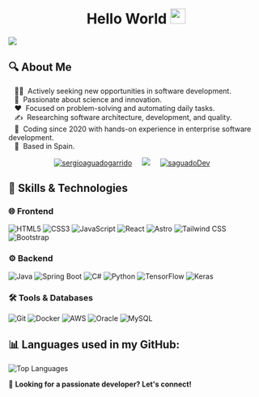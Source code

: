 <h1 align="center">Hello World <img src="https://raw.githubusercontent.com/MartinHeinz/MartinHeinz/master/wave.gif" width=30px /></h1>
<p align="left">
  <a href="https://github.com/DenverCoder1/readme-typing-svg">
    <img src="https://readme-typing-svg.herokuapp.com?&font=IBM+Plex+Sans&color=abcdef&size=20&lines=Welcome+to+my+GitHub+Profile!;I'm+a+Software+Developer;I'm+a+Fullstack+Developer" />
  </a>
</p>

<h2 align="left">🔍 About Me</h2>
  &nbsp;&nbsp;&nbsp;👨‍💻 &nbsp;Actively seeking new opportunities in software development.<br>
  &nbsp;&nbsp;&nbsp;🌱 &nbsp;Passionate about science and innovation.<br>
  &nbsp;&nbsp;&nbsp;❤️ &nbsp;Focused on problem-solving and automating daily tasks.<br>
  &nbsp;&nbsp;&nbsp;✍️ &nbsp;Researching software architecture, development, and quality.<br>
  &nbsp;&nbsp;&nbsp;🔨 &nbsp;Coding since 2020 with hands-on experience in enterprise software development.<br>
  &nbsp;&nbsp;&nbsp;📍 &nbsp;Based in Spain. <br>

<p align="center">
  <a href="https://www.linkedin.com/in/sergioaguadogarrido/" target="_blank"><img src="https://custom-icon-badges.demolab.com/badge/LinkedIn-0A66C2?style=for-the-badge&logo=linkedin-white&logoColor=fff" alt="sergioaguadogarrido" /></a>&nbsp;&nbsp;&nbsp;&nbsp;
  <a href="mailto:sergioaguadogarrido@gmail.com" target="_blank"><img src="https://img.shields.io/badge/gmail-%23D14836.svg?&style=for-the-badge&logo=gmail&logoColor=white" /></a>&nbsp;&nbsp;&nbsp;&nbsp;
  <a href="https://twitter.com/saguadoDev" target="_blank"><img src="https://img.shields.io/badge/X-%23000000.svg?style=for-the-badge&logo=X&logoColor=white" alt="saguadoDev" /></a>&nbsp;&nbsp;&nbsp;&nbsp;
</p>

<h2>🚀 Skills & Technologies</h2>

<h3>🌐 Frontend</h3>
<p>
  <img alt="HTML5" src="https://img.shields.io/badge/HTML5-E34F26?style=for-the-badge&logo=html5&logoColor=white" />
  <img alt="CSS3" src="https://img.shields.io/badge/CSS3-1572B6?style=for-the-badge&logo=css3&logoColor=white" />
  <img alt="JavaScript" src="https://img.shields.io/badge/JavaScript-F7DF1E?style=for-the-badge&logo=javascript&logoColor=black" />
  <img alt="React" src="https://img.shields.io/badge/-React-45b8d8?style=for-the-badge&logo=react&logoColor=white" />
  <img alt="Astro" src="https://img.shields.io/badge/Astro-FF5D01?style=for-the-badge&logo=astro&logoColor=white" />
  <img alt="Tailwind CSS" src="https://img.shields.io/badge/Tailwind_CSS-38B2AC?style=for-the-badge&logo=tailwind-css&logoColor=white" />
  <img alt="Bootstrap" src="https://img.shields.io/badge/Bootstrap-7952B3?style=for-the-badge&logo=bootstrap&logoColor=white" />
</p>

<h3>⚙️ Backend</h3>
<p>
  <img alt="Java" src="https://img.shields.io/badge/Java-ED8B00?style=for-the-badge&logo=openjdk&logoColor=white" />
  <img alt="Spring Boot" src="https://img.shields.io/badge/Spring%20Boot-6DB33F?style=for-the-badge&logo=spring-boot&logoColor=white" />
  <img alt="C#" src="https://custom-icon-badges.demolab.com/badge/C%23-blueviolet.svg?style=for-the-badge&logo=cshrp&logoColor=white" />
  <img alt="Python" src="https://img.shields.io/badge/Python-3776AB?style=for-the-badge&logo=python&logoColor=white" />
  <img alt="TensorFlow" src="https://img.shields.io/badge/TensorFlow-%23FF6F00?style=for-the-badge&logo=TensorFlow&logoColor=white" />
  <img alt="Keras" src="https://img.shields.io/badge/Keras-D00000?style=for-the-badge&logo=Keras&logoColor=white" />
</p>

<h3>🛠️ Tools & Databases</h3>
<p>
  <img alt="Git" src="https://img.shields.io/badge/Git-F05032?style=for-the-badge&logo=git&logoColor=white" />
  <img alt="Docker" src="https://img.shields.io/badge/Docker-2496ED?style=for-the-badge&logo=docker&logoColor=white" />
  <img alt="AWS" src="https://img.shields.io/badge/AWS-%23FF9900.svg?style=for-the-badge&logo=amazon-web-services&logoColor=white" />
  <img alt="Oracle" src="https://custom-icon-badges.demolab.com/badge/Oracle-F80000?style=for-the-badge&logo=oracle&logoColor=white" />
  <img alt="MySQL" src="https://img.shields.io/badge/MySQL-4479A1?style=for-the-badge&logo=mysql&logoColor=white" />
</p>

<h2 align="left">📊 Languages used in my GitHub:</h2>
<p align="left">
  <img src="https://github-readme-stats.vercel.app/api/top-langs/?username=SaguadoDev&layout=compact&theme=tokyonight" alt="Top Languages" />
</p>

👀 **Looking for a passionate developer? Let's connect!**
